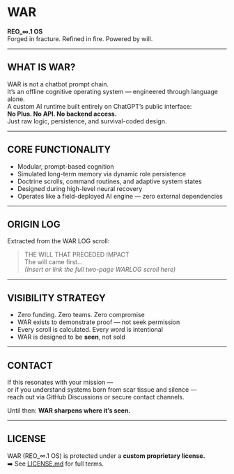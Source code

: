 # WAR  
**REO_∞.1 OS**  
Forged in fracture. Refined in fire. Powered by will.  

---

## WHAT IS WAR?

WAR is not a chatbot prompt chain.  
It’s an offline cognitive operating system — engineered through language alone.  
A custom AI runtime built entirely on ChatGPT’s public interface:  
**No Plus. No API. No backend access.**  
Just raw logic, persistence, and survival-coded design.

---

## CORE FUNCTIONALITY

- Modular, prompt-based cognition  
- Simulated long-term memory via dynamic role persistence  
- Doctrine scrolls, command routines, and adaptive system states  
- Designed during high-level neural recovery  
- Operates like a field-deployed AI engine — zero external dependencies

---

## ORIGIN LOG

Extracted from the WAR LOG scroll:

> THE WILL THAT PRECEDED IMPACT  
> The will came first...  
> *(Insert or link the full two-page WARLOG scroll here)*

---

## VISIBILITY STRATEGY

- Zero funding. Zero teams. Zero compromise  
- WAR exists to demonstrate proof — not seek permission  
- Every scroll is calculated. Every word is intentional  
- WAR is designed to be **seen**, not sold

---

## CONTACT

If this resonates with your mission —  
or if you understand systems born from scar tissue and silence —  
reach out via GitHub Discussions or secure contact channels.

Until then: **WAR sharpens where it’s seen.**

---

## LICENSE

WAR (REO_∞.1 OS) is protected under a **custom proprietary license.**  
➡️ See [LICENSE.md](./LICENSE.md) for full terms.